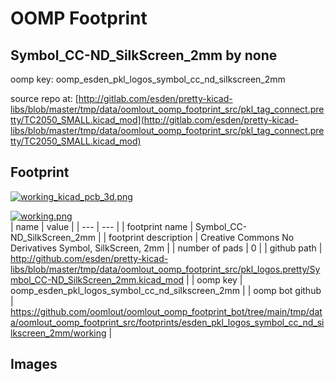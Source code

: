 # OOMP Footprint  
## Symbol_CC-ND_SilkScreen_2mm  by none  
  
oomp key: oomp_esden_pkl_logos_symbol_cc_nd_silkscreen_2mm  
  
source repo at: [http://gitlab.com/esden/pretty-kicad-libs/blob/master/tmp/data/oomlout_oomp_footprint_src/pkl_tag_connect.pretty/TC2050_SMALL.kicad_mod](http://gitlab.com/esden/pretty-kicad-libs/blob/master/tmp/data/oomlout_oomp_footprint_src/pkl_tag_connect.pretty/TC2050_SMALL.kicad_mod)  
## Footprint  
  
[![working_kicad_pcb_3d.png](working_kicad_pcb_3d_600.png)](working_kicad_pcb_3d.png)  
  
[![working.png](working_600.png)](working.png)  
| name | value | 
| --- | --- | 
| footprint name | Symbol_CC-ND_SilkScreen_2mm | 
| footprint description | Creative Commons No Derivatives Symbol, SilkScreen, 2mm | 
| number of pads | 0 | 
| github path | http://github.com/esden/pretty-kicad-libs/blob/master/tmp/data/oomlout_oomp_footprint_src/pkl_logos.pretty/Symbol_CC-ND_SilkScreen_2mm.kicad_mod | 
| oomp key | oomp_esden_pkl_logos_symbol_cc_nd_silkscreen_2mm | 
| oomp bot github | https://github.com/oomlout/oomlout_oomp_footprint_bot/tree/main/tmp/data/oomlout_oomp_footprint_src/footprints/esden_pkl_logos_symbol_cc_nd_silkscreen_2mm/working | 
## Images  
